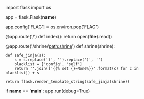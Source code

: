 
import flask
import os
  
app = flask.Flask(__name__)
  
app.config['FLAG'] = os.environ.pop('FLAG')
  
@app.route('/')
def index():
    return open(__file__).read()
  
@app.route('/shrine/<path:shrine>')
def shrine(shrine):
  
    def safe_jinja(s):
        s = s.replace('(', '').replace(')', '')
        blacklist = ['config', 'self']
        return ''.join(['{{% set {}=None%}}'.format(c) for c in blacklist]) + s
  
    return flask.render_template_string(safe_jinja(shrine))
  
if __name__ == '__main__':
    app.run(debug=True)
